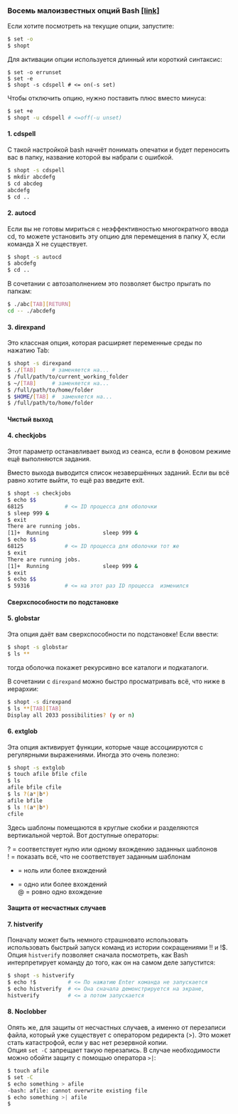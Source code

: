 ### Восемь малоизвестных опций Bash [[link]](https://habr.com/ru/post/452522/)  


Если хотите посмотреть на текущие опции, запустите:  
```bash
$ set -o
$ shopt
```
Для активации опции используется длинный или короткий синтаксис:  
```
$ set -o errunset
$ set -e
$ shopt -s cdspell # <= on(-s set)
```
Чтобы отключить опцию, нужно поставить плюс вместо минуса:  
```sh
$ set +e
$ shopt -u cdspell # <=off(-u unset)
```

#### 1. cdspell  
С такой настройкой bash начнёт понимать опечатки и будет переносить вас в папку, название которой вы набрали с ошибкой.  
```sh
$ shopt -s cdspell
$ mkdir abcdefg
$ cd abcdeg
abcdefg
$ cd ..
```

#### 2. autocd  
Если вы не готовы мириться с неэффективностью многократного ввода cd, то можете установить эту опцию для перемещения в папку Х, если команда Х не существует.  
```sh
$ shopt -s autocd
$ abcdefg
$ cd ..
```
В сочетании с автозаполнением это позволяет быстро прыгать по папкам:   
```sh
$ ./abc[TAB][RETURN]
cd -- ./abcdefg
```

#### 3. direxpand  
Это классная опция, которая расширяет переменные среды по нажатию Tab:  
```sh
$ shopt -s direxpand
$ ./[TAB]     # заменяется на...
$ /full/path/to/current_working_folder
$ ~/[TAB]     # заменяется на...
$ /full/path/to/home/folder
$ $HOME/[TAB] #  заменяется на...
$ /full/path/to/home/folder
```
  
#### Чистый выход  
#### 4. checkjobs  

Этот параметр останавливает выход из сеанса, если в фоновом режиме ещё выполняются задания.  
   
Вместо выхода выводится список незавершённых заданий. Если вы всё равно хотите выйти, то ещё раз введите exit.  
```sh
$ shopt -s checkjobs
$ echo $$
68125             # <= ID процесса для оболочки
$ sleep 999 &
$ exit
There are running jobs.
[1]+  Running                 sleep 999 &
$ echo $$
68125             # <= ID процесса для оболочки тот же
$ exit
There are running jobs.
[1]+  Running                 sleep 999 &
$ exit
$ echo $$
$ 59316           # <= на этот раз ID процесса  изменился
```
#### Сверхспособности по подстановке  
#### 5. globstar  
Эта опция даёт вам сверхспособности по подстановке! Если ввести:   
```sh
$ shopt -s globstar
$ ls **
```
тогда оболочка покажет рекурсивно все каталоги и подкаталоги.  
  
В сочетании с `direxpand` можно быстро просматривать всё, что ниже в иерархии:  
```sh
$ shopt -s direxpand
$ ls **[TAB][TAB]
Display all 2033 possibilities? (y or n) 
```
#### 6. extglob  
Эта опция активирует функции, которые чаще ассоциируются с регулярными выражениями. Иногда это очень полезно:  
```sh
$ shopt -s extglob
$ touch afile bfile cfile
$ ls
afile bfile cfile
$ ls ?(a*|b*)
afile bfile
$ ls !(a*|b*)
cfile
```
Здесь шаблоны помещаются в круглые скобки и разделяются вертикальной чертой. Вот доступные операторы:  
  
? = соответствует нулю или одному вхождению заданных шаблонов  
! = показать всё, что не соответствует заданным шаблонам   
* = ноль или более вхождений  
+ = одно или более вхождений  
@ = ровно одно вхождение  

#### Защита от несчастных случаев  
#### 7. histverify  
Поначалу может быть немного страшновато использовать использовать быстрый запуск команд из истории сокращениями !! и !$.  
Опция `histverify` позволяет сначала посмотреть, как Bash интерпретирует команду до того, как он на самом деле запустится:  
```sh  
$ shopt -s histverify
$ echo !$          # <= По нажатию Enter команда не запускается
$ echo histverify  # <= Она сначала демонстрируется на экране,
histverify         # <= а потом запускается 
```
#### 8. Noclobber  
Опять же, для защиты от несчастных случаев, а именно от перезаписи файла, который уже существует с оператором редиректа (>). Это может стать катастрофой, если у вас нет резервной копии.  
Опция `set -С` запрещает такую перезапись. В случае необходимости можно обойти защиту с помощью оператора `>|`:  
```sh
$ touch afile
$ set -C
$ echo something > afile
-bash: afile: cannot overwrite existing file
$ echo something >| afile
$
```

